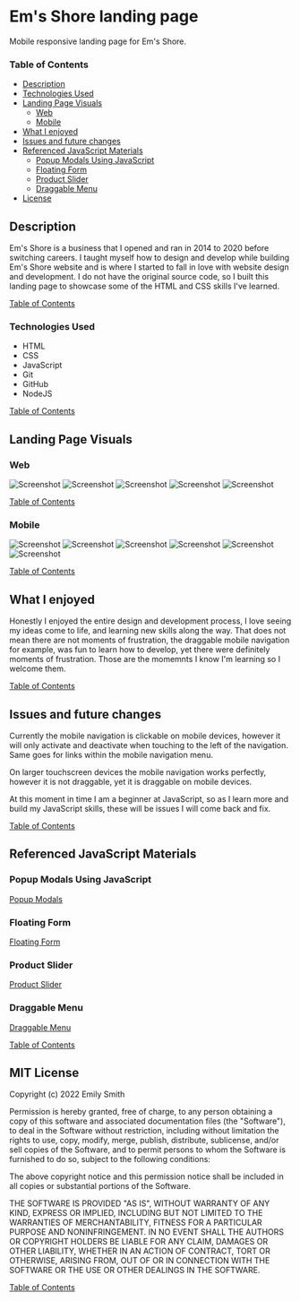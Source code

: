 # Em's Shore landing page

Mobile responsive landing page for Em's Shore.

### Table of Contents

- [Description](#Description)
- [Technologies Used](#Technologies-Used)
- [Landing Page Visuals](#Landing-Page-Visuals)
  - [Web](#Web)
  - [Mobile](#Mobile)
- [What I enjoyed](#What-I-enjoyed)
- [Issues and future changes](#Issues-and-future-changes)
- [Referenced JavaScript Materials](#Referenced-JavaScript-Materials)
  - [Popup Modals Using JavaScript](#Popup-Modals-Using-JavaScript)
  - [Floating Form](#Floating-Form)
  - [Product Slider](#Product-Slider)
  - [Draggable Menu](#Draggable-Menu)
- [License](#Mit-License)

## Description

Em's Shore is a business that I opened and ran in 2014 to 2020 before switching careers. I taught myself how to design and develop while building Em's Shore website and is where I started to fall in love with website design and development. I do not have the original source code, so I built this landing page to showcase some of the HTML and CSS skills I've learned.

[Table of Contents](#Table-of-Contents)

### Technologies Used

- HTML
- CSS
- JavaScript
- Git
- GitHub
- NodeJS

[Table of Contents](#Table-of-Contents)

## Landing Page Visuals

### Web

![Screenshot](/README-IMGS/es-home-web.png)
![Screenshot](/README-IMGS/es-about-web.png)
![Screenshot](/README-IMGS/es-contact-web.png)
![Screenshot](/README-IMGS/es-products-web.png)
![Screenshot](/README-IMGS/es-product-details-web.png)

[Table of Contents](#Table-of-Contents)

### Mobile

![Screenshot](/README-IMGS/es-home-mobile.png)
![Screenshot](/README-IMGS/es-nav-mobile.png)
![Screenshot](/README-IMGS/es-about-mobile.png)
![Screenshot](/README-IMGS/es-contact-mobile.png)
![Screenshot](/README-IMGS/es-products-mobile.png)
![Screenshot](/README-IMGS/es-product-details-mobile.png)

[Table of Contents](#Table-of-Contents)

## What I enjoyed

Honestly I enjoyed the entire design and development process, I love seeing my ideas come to life, and learning new skills along the way. That does not mean there are not moments of frustration, the draggable mobile navigation for example, was fun to learn how to develop, yet there were definitely moments of frustration. Those are the momemnts I know I'm learning so I welcome them.

[Table of Contents](#Table-of-Contents)

## Issues and future changes

Currently the mobile navigation is clickable on mobile devices, however it will only activate and deactivate when touching to the left of the navigation. Same goes for links within the mobile navigation menu.

On larger touchscreen devices the mobile navigation works perfectly, however it is not draggable, yet it is draggable on mobile devices.

At this moment in time I am a beginner at JavaScript, so as I learn more and build my JavaScript skills, these will be issues I will come back and fix.

[Table of Contents](#Table-of-Contents)

## Referenced JavaScript Materials

### Popup Modals Using JavaScript

[Popup Modals](https://www.youtube.com/watch?v=9OlMQpivP2Q)

### Floating Form

[Floating Form](https://www.youtube.com/watch?v=V5tgNwbvSy8&list=PL7p77eAgOOtK-mWrVj2bBnZztU9rcO6oO&index=2&t=1s)

### Product Slider

[Product Slider](https://www.youtube.com/watch?v=Qc-LFzxoU6Q&t=927s)

### Draggable Menu

[Draggable Menu](https://www.youtube.com/watch?v=sI2Oe7EkKMI)

[Table of Contents](#Table-of-Contents)

## MIT License

Copyright (c) 2022 Emily Smith

Permission is hereby granted, free of charge, to any person obtaining a copy of this software and associated documentation files (the "Software"), to deal in the Software without restriction, including without limitation the rights to use, copy, modify, merge, publish, distribute, sublicense, and/or sell copies of the Software, and to permit persons to whom the Software is furnished to do so, subject to the following conditions:

The above copyright notice and this permission notice shall be included in all copies or substantial portions of the Software.

THE SOFTWARE IS PROVIDED "AS IS", WITHOUT WARRANTY OF ANY KIND, EXPRESS OR IMPLIED, INCLUDING BUT NOT LIMITED TO THE WARRANTIES OF MERCHANTABILITY, FITNESS FOR A PARTICULAR PURPOSE AND NONINFRINGEMENT. IN NO EVENT SHALL THE AUTHORS OR COPYRIGHT HOLDERS BE LIABLE FOR ANY CLAIM, DAMAGES OR OTHER LIABILITY, WHETHER IN AN ACTION OF CONTRACT, TORT OR OTHERWISE, ARISING FROM, OUT OF OR IN CONNECTION WITH THE SOFTWARE OR THE USE OR OTHER DEALINGS IN THE SOFTWARE.

[Table of Contents](#Table-of-Contents)
